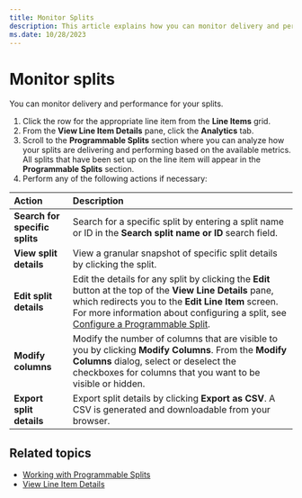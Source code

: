 ```yaml
---
title: Monitor Splits
description: This article explains how you can monitor delivery and performance for your splits.
ms.date: 10/28/2023
---
```


# Monitor splits

You can monitor delivery and performance for your splits.

1. Click the row for the appropriate line item from the **Line Items** grid.
1. From the **View Line Item Details** pane, click the **Analytics** tab.
1. Scroll to the **Programmable Splits** section where you can analyze how your splits are delivering and performing based on the available metrics. All splits that have been set up on the line item will appear in the **Programmable Splits** section.
1. Perform any of the following actions if necessary:

| Action | Description |
|:---|:---|
| **Search for specific splits** | Search for a specific split by entering a split name or ID in the **Search split name or ID** search field. |
| **View split details** | View a granular snapshot of specific split details by clicking the split. |
| **Edit split details** | Edit the details for any split by clicking the **Edit** button at the top of the **View Line Details** pane, which redirects you to the **Edit Line Item** screen. For more information about configuring a split, see [Configure a Programmable Split](./configure-a-programmable-split.md). |
| **Modify columns** | Modify the number of columns that are visible to you by clicking **Modify Columns**. From the **Modify Columns** dialog, select or deselect the checkboxes for columns that you want to be visible or hidden. |
| **Export split details** | Export split details by clicking **Export as CSV**. A CSV is generated and downloadable from your browser. |

## Related topics

- [Working with Programmable Splits](./working-with-programmable-splits.md)
- [View Line Item Details](./view-line-item-details.md)
